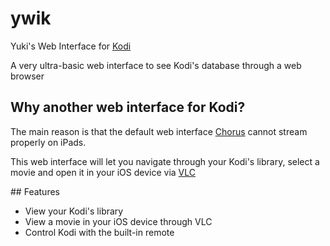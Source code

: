 # ywik
Yuki's Web Interface for [Kodi](https://kodi.tv/)

A very ultra-basic web interface to see Kodi's database through a web browser

## Why another web interface for Kodi?
The main reason is that the default web interface [Chorus](https://github.com/xbmc/chorus2) cannot stream properly on iPads.

This web interface will let you navigate through your Kodi's library, select a movie and open it in your iOS device via [VLC](https://www.videolan.org/vlc/download-ios.html)

## Features
- View your Kodi's library
- View a movie in your iOS device through VLC
- Control Kodi with the built-in remote
